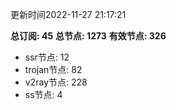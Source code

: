 更新时间2022-11-27 21:17:21

**总订阅: 45**
**总节点: 1273**
**有效节点: 326**
- ssr节点: 12
- trojan节点: 82
- v2ray节点: 228
- ss节点: 4
